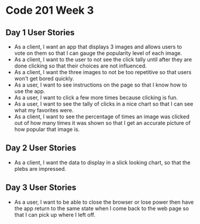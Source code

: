 # Code 201 Week 3

## Day 1 User Stories

* As a client, I want an app that displays 3 images and allows users to vote on them so that I can gauge the popularity level of each image.
* As a client, I want to the user to not see the click tally until after they are done clicking so that their choices are not influenced.
* As a client, I want the three images to not be too repetitive so that users won't get bored quickly.
* As a user, I want to see instructions on the page so that I know how to use the app.
* As a user, I want to click a few more times because clicking is fun.
* As a user, I want to see the tally of clicks in a nice chart so that I can see what my favorites were.
* As a client, I want to see the percentage of times an image was clicked out of how many times it was shown so that I get an accurate picture of how popular that image is.

## Day 2 User Stories

* As a client, I want the data to display in a slick looking chart, so that the plebs are impressed.

## Day 3 User Stories

* As a user, I want to be able to close the browser or lose power then have the app return to the same state when I come back to the web page so that I can pick up where I left off.
